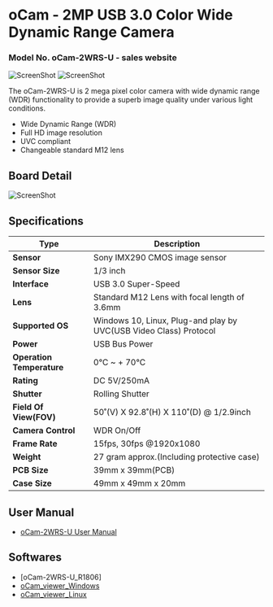 # oCam - 2MP USB 3.0 Color Wide Dynamic Range Camera
### Model No. oCam-2WRS-U - sales website

![ScreenShot](../../images/oCam-2WRS-U.png)
![ScreenShot](../../images/oCam-2WRS-U_tripod.png)

The oCam-2WRS-U is 2 mega pixel color camera with wide dynamic range (WDR) functionality to provide a superb image quality under various light conditions.
* Wide Dynamic Range (WDR)
* Full HD image resolution
* UVC compliant
* Changeable standard M12 lens

## Board Detail
![ScreenShot](../../images/oCam-2WRS-U_layout.png)


## Specifications
Type | Description |
------|------|
**Sensor** | Sony IMX290 CMOS image sensor |
**Sensor Size** | 1/3 inch |
**Interface** | USB 3.0 Super-Speed |
**Lens** | Standard M12 Lens with focal length of 3.6mm | 
**Supported OS** | Windows 10, Linux, Plug-and play by UVC(USB Video Class) Protocol | 
**Power** | USB Bus Power | 
**Operation Temperature** | 0°C ~ + 70°C |
**Rating** | DC 5V/250mA |
**Shutter** | Rolling Shutter |
**Field Of View(FOV)** | 50˚(V) X 92.8˚(H) X 110˚(D) @ 1/2.9inch |
**Camera Control** | WDR On/Off | 
**Frame Rate** | 15fps, 30fps @1920x1080 | 
**Weight** | 27 gram approx.(Including protective case) | 
**PCB Size** | 39mm x 39mm(PCB) | 
**Case Size** | 49mm x 49mm x 20mm |

## User Manual
* [oCam-2WRS-U User Manual](oCam-2WRS-U_UserManual.pdf)

## Softwares
* [oCam-2WRS-U_R1806]
* [oCam_viewer_Windows](../../Software/oCam-viewer_Win)
* [oCam_viewer_Linux](../../Software/oCam_viewer_Linux)
